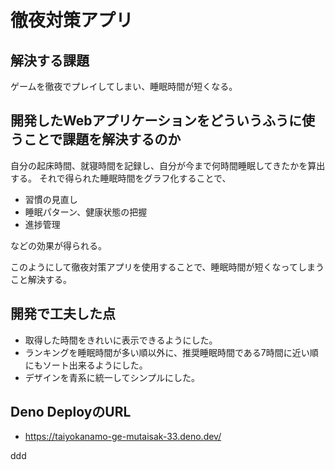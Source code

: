 # 徹夜対策アプリ
## 解決する課題
ゲームを徹夜でプレイしてしまい、睡眠時間が短くなる。
## 開発したWebアプリケーションをどういうふうに使うことで課題を解決するのか
自分の起床時間、就寝時間を記録し、自分が今まで何時間睡眠してきたかを算出する。
それで得られた睡眠時間をグラフ化することで、
- 習慣の見直し
- 睡眠パターン、健康状態の把握
- 進捗管理

などの効果が得られる。

このようにして徹夜対策アプリを使用することで、睡眠時間が短くなってしまうこと解決する。

## 開発で工夫した点
- 取得した時間をきれいに表示できるようにした。
- ランキングを睡眠時間が多い順以外に、推奨睡眠時間である7時間に近い順にもソート出来るようにした。
- デザインを青系に統一してシンプルにした。

## Deno DeployのURL
- https://taiyokanamo-ge-mutaisak-33.deno.dev/

ddd
